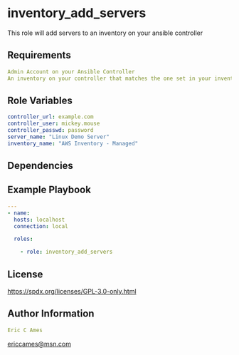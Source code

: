 inventory_add_servers
=========

This role will add servers to an inventory on your ansible controller

Requirements
------------
```yaml
Admin Account on your Ansible Controller
An inventory on your controller that matches the one set in your inventory_name variable
```
Role Variables
--------------
```yaml
controller_url: example.com
controller_user: mickey.mouse
controller_passwd: password
server_name: "Linux Demo Server"
inventory_name: "AWS Inventory - Managed"
```
Dependencies
------------

Example Playbook
----------------
```yaml
---
- name:
  hosts: localhost
  connection: local

  roles:

    - role: inventory_add_servers
```
License
-------

https://spdx.org/licenses/GPL-3.0-only.html

Author Information
------------------
```yaml
Eric C Ames
```
ericcames@msn.com